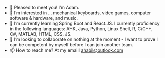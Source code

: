 - 👋 Pleased to meet you! I’m Adam.
- 👀 I’m interested in ... mechanical keyboards, video games, computer software & hardware, and music.
- 🌱 I’m currently learning Spring Boot and React.JS. I currently proficiency in the following languages: AHK, Java, Python, Linux Shell, R, C/C++, C#, MATLAB, HTML, CSS, JS.
- 🤝 I’m looking to collaborate on nothing at the moment - I want to prove I can be competent by myself before I can join another team.
- 📫 How to reach me? At my email! ahabil@outlook.com

<!---
adam-ibn-mansur/adam-ibn-mansur is a ✨ special ✨ repository because its `README.md` (this file) appears on your GitHub profile.
You can click the Preview link to take a look at your changes.
--->
